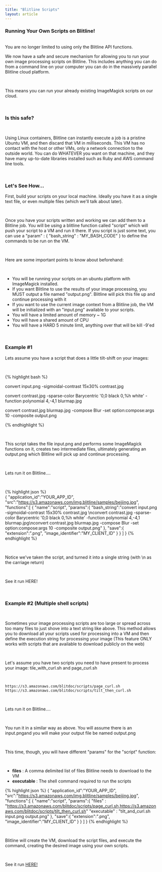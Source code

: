 ```yaml
---
title: "Blitline Scripts"
layout: article
---
```


<h3>Running Your Own Scripts on Blitline!</h3>

<br/>
You are no longer limited to using only the Blitline API functions.

<br/>

We now have a safe and secure mechanism for allowing you to run your own image processing scripts on Blitline. This includes anything you can do from a command line on your computer you can do in the massively parallel Blitline cloud platform.

<br/>

This means you can run your already existing ImageMagick scripts on our cloud.

<br/>

### Is this safe?

<br/>

Using Linux containers, Blitline can instantly execute a job is a pristine Ubuntu VM, and then discard that VM in milliseconds. This VM has no contact with the host or other VMs, only a network connection to the outside world. You can do WHATEVER you want on that machine, and they have many up-to-date libraries installed such as Ruby and AWS command line tools.

<br/>
 
### Let's See How...
First, build your scripts on your local machine. Ideally you have it as a single text file, or even multiple files (which we'll talk about later).

<br/>

Once you have your scripts written and working we can add them to a Blitline job. You will be using a blitline function called "script" which will push your script to a VM and run it there. If you script is just some text, you can use a "param" : { "bash_string" : "MY_BASH_CODE" } to define the commands to be run on the VM.

<br/>

Here are some important points to know about beforehand:

<br/>

- You will be running your scripts on an ubuntu platform with ImageMagick installed.
- If you want Blitline to use the results of your image processing, you MUST output a file named "output.png". Blitline will pick this file up and continue processing with it
- If you want to use the current image context from a Blitline job, the VM will be initialized with an "input.png" available to your scripts.
- You will have a limited amount of memory ~ 1G
- You will have a shared amount of CPU
- You will have a HARD 5 minute limit, anything over that will be kill -9'ed

<br/>

### Example #1
Lets assume you have a script that does a little tilt-shift on your images:

<br/>

{% highlight bash %}

convert input.png -sigmoidal-contrast 15x30% contrast.jpg

convert contrast.jpg -sparse-color Barycentric '0,0 black 0,%h white' -function polynomial 4,-4,1 blurmap.jpg

convert contrast.jpg blurmap.jpg -compose Blur -set option:compose:args 10 -composite output.png

{% endhighlight %}   

<br/>

This script takes the file input.png and performs some ImageMagick functions on it, creates two intermediate files, ultimately generating an output.png which Blitline will pick up and continue processing.

<br/>

Lets run it on Blitline....

<br/>

{% highlight json %}   
 {
      "application_id":"YOUR_APP_ID",
      "src":"https://s3.amazonaws.com/img.blitline/samples/beijing.jpg",
      "functions":[
          {
              "name":"script",
              "params":{
                  "bash_string":"convert input.png -sigmoidal-contrast 15x30% contrast.jpg \nconvert contrast.jpg -sparse-color Barycentric '0,0 black 0,%h white' -function polynomial 4,-4,1 blurmap.jpg\nconvert contrast.jpg blurmap.jpg -compose Blur -set option:compose:args 10 -composite output.png"
              },
              "save":{
                  "extension":".png",
                  "image_identifier":"MY_CLIENT_ID"
              }
          }
      ]
  }
{% endhighlight %}   

<br/>

Notice we've taken the script, and turned it into a single string (with \n as the carriage return)

<br/>

See it run HERE!

<br/>

### Example #2 (Multiple shell scripts)

<br/>

Sometimes your image processing scripts are too large or spread across too many files to just shove into a text string like above. This method allows you to download all your scripts used for processing into a VM and then define the execution string for processing your image (This feature ONLY works with scripts that are available to download publicly on the web)

<br/>

Let's assume you have two scripts you need to have present to process your image: tile_with_curl.sh and page_curl.sh

<br/>

	https://s3.amazonaws.com/blitdoc/scripts/page_curl.sh
	https://s3.amazonaws.com/blitdoc/scripts/tilt_then_curl.sh

<br/>

Lets run it on Blitline....

<br/>

You run it in a similar way as above. You will assume there is an input.pngand you will make your output file be named output.png

<br/>

This time, though, you will have different "params" for the "script" function:

<br/>

- **files** : A comma delimited list of files Blitline needs to download to the VM
- **executable** : The shell command required to run the scripts

{% highlight json %}
 {
      "application_id":"YOUR_APP_ID",
      "src":"https://s3.amazonaws.com/img.blitline/samples/beijing.jpg",
      "functions":[
          {
              "name":"script",
              "params":{
                  "files" : "https://s3.amazonaws.com/blitdoc/scripts/page_curl.sh,https://s3.amazonaws.com/blitdoc/scripts/tilt_then_curl.sh"
                  "executable" : "tilt_and_curl.sh input.png output.png"
              },
              "save":{
                  "extension":".png",
                  "image_identifier":"MY_CLIENT_ID"
              }
          }
      ]
  }
{% endhighlight %}

<br/>

Blitline will create the VM, download the script files, and execute the command, creating the desired image using your own scripts.

<br/>

See it run [HERE!](http://www.blitline.com/docs/gist_runner?gist_id=7573726)